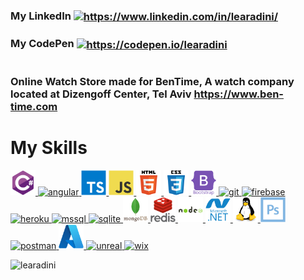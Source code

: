 
  
### My LinkedIn <a href="https://www.linkedin.com/in/learadini/" target="blank"><img align="center" src="https://raw.githubusercontent.com/rahuldkjain/github-profile-readme-generator/master/src/images/icons/Social/linked-in-alt.svg" alt="https://www.linkedin.com/in/learadini/" height="30" width="40" /></a>

### My CodePen <a href="https://codepen.io/learadini" target="blank"><img align="center" src="https://raw.githubusercontent.com/rahuldkjain/github-profile-readme-generator/master/src/images/icons/Social/codepen.svg" alt="https://codepen.io/learadini" height="30" width="40" /></a>
 
 <!--
### My Website   &nbsp; <a href="https://learadini.com/" target="blank"><img align="center" src="https://raw.githubusercontent.com/rahuldkjain/github-profile-readme-generator/master/src/images/icons/Social/rss.svg" alt="https://learadini.com/" height="30" width="40" /></a>

<p>&nbsp;
 -->
#

### Online Watch Store  made for BenTime, A watch company located at Dizengoff Center, Tel Aviv https://www.ben-time.com

   
  <!--

  <p>&nbsp;
 
# CodePen's

### Convert Decimal Number To Binary Number & Hexadecimal [<img src="https://raw.githubusercontent.com/rahuldkjain/github-profile-readme-generator/master/src/images/icons/Social/codepen.svg" width="25" height="25"/>](https://codepen.io/LearAdini/pen/NWaXMNp/)


### Fetch Json Data API  [<img src="https://raw.githubusercontent.com/rahuldkjain/github-profile-readme-generator/master/src/images/icons/Social/codepen.svg" width="25" height="25"/>](https://codepen.io/LearAdini/pen/xxXqPxb/)

### JavaScript - Loops & Get BinaryGap [<img src="https://raw.githubusercontent.com/rahuldkjain/github-profile-readme-generator/master/src/images/icons/Social/codepen.svg" width="25" height="25"/>](https://codepen.io/LearAdini/pen/KKvYbBL)

### JavaScript - Functions & CSS Animations [<img src="https://raw.githubusercontent.com/rahuldkjain/github-profile-readme-generator/master/src/images/icons/Social/codepen.svg" width="25" height="25"/>](https://codepen.io/LearAdini/pen/PoKgJpg)

### JavaScript - PlayerVsPlayer [<img src="https://raw.githubusercontent.com/rahuldkjain/github-profile-readme-generator/master/src/images/icons/Social/codepen.svg" width="25" height="25"/>](https://codepen.io/LearAdini/pen/rNGWweL)
<!--<p>&nbsp;-->



# My Skills  
    
<p align="left"> <a href="https://www.w3schools.com/cs/" target="_blank" rel="noreferrer"> <img src="https://raw.githubusercontent.com/devicons/devicon/master/icons/csharp/csharp-original.svg" alt="csharp" width="40" height="40"/> </a> <a href="https://angular.io" target="_blank" rel="noreferrer"> <img src="https://angular.io/assets/images/logos/angular/angular.svg" alt="angular" width="40" height="40"/> </a>  <a href="https://www.typescriptlang.org/" target="_blank" rel="noreferrer"> <img src="https://raw.githubusercontent.com/devicons/devicon/master/icons/typescript/typescript-original.svg" alt="typescript" width="40" height="40"/> </a> <a href="https://developer.mozilla.org/en-US/docs/Web/JavaScript" target="_blank" rel="noreferrer"> <img src="https://raw.githubusercontent.com/devicons/devicon/master/icons/javascript/javascript-original.svg" alt="javascript" width="40" height="40"/> </a> <a href="https://www.w3.org/html/" target="_blank" rel="noreferrer"> <img src="https://raw.githubusercontent.com/devicons/devicon/master/icons/html5/html5-original-wordmark.svg" alt="html5" width="40" height="40"/> </a> <a href="https://www.w3schools.com/
  /" target="_blank" rel="noreferrer"> <img src="https://raw.githubusercontent.com/devicons/devicon/master/icons/css3/css3-original-wordmark.svg" alt="css3" width="40" height="40"/> </a> <a href="https://getbootstrap.com" target="_blank" rel="noreferrer"> <img src="https://raw.githubusercontent.com/devicons/devicon/master/icons/bootstrap/bootstrap-plain-wordmark.svg" alt="bootstrap" width="40" height="40"/> </a> <a href="https://git-scm.com/" target="_blank" rel="noreferrer"> <img src="https://www.vectorlogo.zone/logos/git-scm/git-scm-icon.svg" alt="git" width="40" height="40"/> </a> <a href="https://firebase.google.com/" target="_blank" rel="noreferrer"> <img src="https://www.vectorlogo.zone/logos/firebase/firebase-icon.svg" alt="firebase" width="40" height="40"/> </a> <a href="https://heroku.com" target="_blank" rel="noreferrer"> <img src="https://www.vectorlogo.zone/logos/heroku/heroku-icon.svg" alt="heroku" width="40" height="40"/> </a>  <a href="https://www.microsoft.com/en-us/sql-server" target="_blank" rel="noreferrer"> <img src="https://www.svgrepo.com/show/303229/microsoft-sql-server-logo.svg" alt="mssql" width="40" height="40"/> </a> <a href="https://www.sqlite.org/" target="_blank" rel="noreferrer"> <img src="https://www.vectorlogo.zone/logos/sqlite/sqlite-icon.svg" alt="sqlite" width="40" height="40"/> </a>
  <a href="https://www.mongodb.com/" target="_blank" rel="noreferrer"> <img src="https://raw.githubusercontent.com/devicons/devicon/master/icons/mongodb/mongodb-original-wordmark.svg" alt="mongodb" width="40" height="40"/> </a> <a href="https://redis.io" target="_blank" rel="noreferrer"> <img src="https://raw.githubusercontent.com/devicons/devicon/master/icons/redis/redis-original-wordmark.svg" alt="redis" width="40" height="40"/> </a> <a href="https://nodejs.org" target="_blank" rel="noreferrer"> <img src="https://raw.githubusercontent.com/devicons/devicon/master/icons/nodejs/nodejs-original-wordmark.svg" alt="nodejs" width="40" height="40"/> </a> <a href="https://dotnet.microsoft.com/" target="_blank" rel="noreferrer"> <img src="https://github.com/devicons/devicon/blob/master/icons/dot-net/dot-net-plain-wordmark.svg" alt="dotnet" width="40" height="40"/> </a> <a href="https://www.linux.org/" target="_blank" rel="noreferrer"> <img src="https://raw.githubusercontent.com/devicons/devicon/master/icons/linux/linux-original.svg" alt="linux" width="40" height="40"/> </a> <a href="https://www.photoshop.com/en" target="_blank" rel="noreferrer"> <img src="https://raw.githubusercontent.com/devicons/devicon/master/icons/photoshop/photoshop-line.svg" alt="photoshop" width="40" height="40"/> </a> <a href="https://postman.com" target="_blank" rel="noreferrer"> <img src="https://www.vectorlogo.zone/logos/getpostman/getpostman-icon.svg" alt="postman" width="40" height="40"/> </a> <a href="https://www.azure.com" target="_blank" rel="noreferrer"> <img src="https://github.com/devicons/devicon/blob/master/icons/azure/azure-original.svg" alt="azure" width="40" height="40"/> </a> <a href="https://unrealengine.com/" target="_blank" rel="noreferrer"> <img src="https://raw.githubusercontent.com/kenangundogan/fontisto/036b7eca71aab1bef8e6a0518f7329f13ed62f6b/icons/svg/brand/unreal-engine.svg" alt="unreal" width="40" height="40"/> </a> <a href="https://www.wix.com/" target="_blank" rel="noreferrer"> <img
src="https://cdn4.iconfinder.com/data/icons/logos-and-brands/512/380_Wix_logo-512.png" alt="wix" width="40" height="40"/> </a>
</p>

<p align="left"> <img src="https://komarev.com/ghpvc/?username=learadini&label=Human Visitor's&color=161718&style=flat" alt="learadini" /> </p>





<!--
**LearAdini/LearAdini** is a ✨ _special_ ✨ repository because its `README.md` (this file) appears on your GitHub profile.

Here are some ideas to get you started:

- 🔭 I’m currently working on ...
- 🌱 I’m currently learning ...
- 👯 I’m looking to collaborate on ...
- 🤔 I’m looking for help with ...
- 💬 Ask me about ...
- 📫 How to reach me: ...
- 😄 Pronouns: ...
- ⚡ Fun fact: ...
-->
